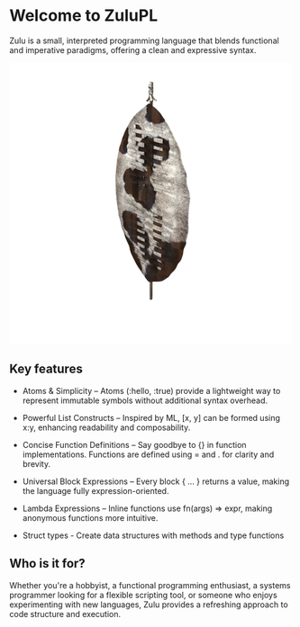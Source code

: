 # Welcome to ZuluPL

Zulu is a small, interpreted programming language that blends functional and imperative paradigms, offering a clean and expressive syntax.

![ZuluLogo](images/zulu.png)

## Key features
- Atoms & Simplicity – Atoms (:hello, :true) provide a lightweight way to represent immutable symbols without additional syntax overhead.

- Powerful List Constructs – Inspired by ML, [x, y] can be formed using x:y, enhancing readability and composability.

- Concise Function Definitions – Say goodbye to {} in function implementations. Functions are defined using = and . for clarity and brevity.

- Universal Block Expressions – Every block { ... } returns a value, making the language fully expression-oriented.

- Lambda Expressions – Inline functions use fn(args) => expr, making anonymous functions more intuitive.

- Struct types - Create data structures with methods and type functions


## Who is it for?
Whether you're a hobbyist, a functional programming enthusiast, a systems programmer looking for a flexible scripting tool, or someone who enjoys experimenting with new languages, Zulu provides a refreshing approach to code structure and execution.
